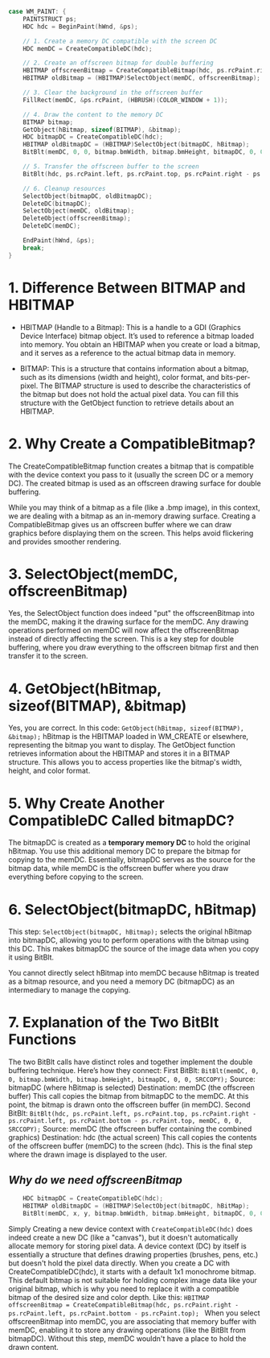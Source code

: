 ```cpp
case WM_PAINT: {
    PAINTSTRUCT ps;
    HDC hdc = BeginPaint(hWnd, &ps);

    // 1. Create a memory DC compatible with the screen DC
    HDC memDC = CreateCompatibleDC(hdc);

    // 2. Create an offscreen bitmap for double buffering
    HBITMAP offscreenBitmap = CreateCompatibleBitmap(hdc, ps.rcPaint.right - ps.rcPaint.left, ps.rcPaint.bottom - ps.rcPaint.top);
    HBITMAP oldBitmap = (HBITMAP)SelectObject(memDC, offscreenBitmap);

    // 3. Clear the background in the offscreen buffer
    FillRect(memDC, &ps.rcPaint, (HBRUSH)(COLOR_WINDOW + 1));

    // 4. Draw the content to the memory DC
    BITMAP bitmap;
    GetObject(hBitmap, sizeof(BITMAP), &bitmap);
    HDC bitmapDC = CreateCompatibleDC(hdc);
    HBITMAP oldBitmapDC = (HBITMAP)SelectObject(bitmapDC, hBitmap);
    BitBlt(memDC, 0, 0, bitmap.bmWidth, bitmap.bmHeight, bitmapDC, 0, 0, SRCCOPY);

    // 5. Transfer the offscreen buffer to the screen
    BitBlt(hdc, ps.rcPaint.left, ps.rcPaint.top, ps.rcPaint.right - ps.rcPaint.left, ps.rcPaint.bottom - ps.rcPaint.top, memDC, 0, 0, SRCCOPY);

    // 6. Cleanup resources
    SelectObject(bitmapDC, oldBitmapDC);
    DeleteDC(bitmapDC);
    SelectObject(memDC, oldBitmap);
    DeleteObject(offscreenBitmap);
    DeleteDC(memDC);

    EndPaint(hWnd, &ps);
    break;
}
```

# 1. Difference Between BITMAP and HBITMAP

- HBITMAP (Handle to a Bitmap): This is a handle to a GDI (Graphics Device Interface) bitmap object. It’s used to reference a bitmap loaded into memory. You obtain an HBITMAP when you create or load a bitmap, and it serves as a reference to the actual bitmap data in memory.

- BITMAP: This is a structure that contains information about a bitmap, such as its dimensions (width and height), color format, and bits-per-pixel. The BITMAP structure is used to describe the characteristics of the bitmap but does not hold the actual pixel data. You can fill this structure with the GetObject function to retrieve details about an HBITMAP.

# 2. Why Create a CompatibleBitmap?

The CreateCompatibleBitmap function creates a bitmap that is compatible with the device context you pass to it (usually the screen DC or a memory DC). The created bitmap is used as an offscreen drawing surface for double buffering.

While you may think of a bitmap as a file (like a .bmp image), in this context, we are dealing with a bitmap as an in-memory drawing surface. Creating a CompatibleBitmap gives us an offscreen buffer where we can draw graphics before displaying them on the screen. This helps avoid flickering and provides smoother rendering.

# 3. SelectObject(memDC, offscreenBitmap)

Yes, the SelectObject function does indeed "put" the offscreenBitmap into the memDC, making it the drawing surface for the memDC. Any drawing operations performed on memDC will now affect the offscreenBitmap instead of directly affecting the screen. This is a key step for double buffering, where you draw everything to the offscreen bitmap first and then transfer it to the screen.

# 4. GetObject(hBitmap, sizeof(BITMAP), &bitmap)

Yes, you are correct. In this code:
`GetObject(hBitmap, sizeof(BITMAP), &bitmap);`
hBitmap is the HBITMAP loaded in WM_CREATE or elsewhere, representing the bitmap you want to display.
The GetObject function retrieves information about the HBITMAP and stores it in a BITMAP structure. This allows you to access properties like the bitmap's width, height, and color format.

# 5. Why Create Another CompatibleDC Called bitmapDC?

The bitmapDC is created as a **temporary memory DC** to hold the original hBitmap. You use this additional memory DC to prepare the bitmap for copying to the memDC. Essentially, bitmapDC serves as the source for the bitmap data, while memDC is the offscreen buffer where you draw everything before copying to the screen.

# 6. SelectObject(bitmapDC, hBitmap)

This step:
`SelectObject(bitmapDC, hBitmap);`
selects the original hBitmap into bitmapDC, allowing you to perform operations with the bitmap using this DC. This makes bitmapDC the source of the image data when you copy it using BitBlt.

You cannot directly select hBitmap into memDC because hBitmap is treated as a bitmap resource, and you need a memory DC (bitmapDC) as an intermediary to manage the copying.

# 7. Explanation of the Two BitBlt Functions

The two BitBlt calls have distinct roles and together implement the double buffering technique. Here’s how they connect:
First BitBlt:
`BitBlt(memDC, 0, 0, bitmap.bmWidth, bitmap.bmHeight, bitmapDC, 0, 0, SRCCOPY);`
Source: bitmapDC (where hBitmap is selected)
Destination: memDC (the offscreen buffer)
This call copies the bitmap from bitmapDC to the memDC. At this point, the bitmap is drawn onto the offscreen buffer (in memDC).
Second BitBlt:
`BitBlt(hdc, ps.rcPaint.left, ps.rcPaint.top, ps.rcPaint.right - ps.rcPaint.left, ps.rcPaint.bottom - ps.rcPaint.top, memDC, 0, 0, SRCCOPY);`
Source: memDC (the offscreen buffer containing the combined graphics)
Destination: hdc (the actual screen)
This call copies the contents of the offscreen buffer (memDC) to the screen (hdc). This is the final step where the drawn image is displayed to the user.

## _Why do we need offscreenBitmap_

```c++
    HDC bitmapDC = CreateCompatibleDC(hdc);
    HBITMAP oldBitmapDC = (HBITMAP)SelectObject(bitmapDC, hBitMap);
    BitBlt(memDC, x, y, bitmap.bmWidth, bitmap.bmHeight, bitmapDC, 0, 0, SRCCOPY);
```

Simply Creating a new device context with `CreateCompatibleDC(hdc)` does indeed create a new DC (like a "canvas"), but it doesn't automatically allocate memory for storing pixel data. A device context (DC) by itself is essentially a structure that defines drawing properties (brushes, pens, etc.) but doesn't hold the pixel data directly.
When you create a DC with CreateCompatibleDC(hdc), it starts with a default 1x1 monochrome bitmap. This default bitmap is not suitable for holding complex image data like your original bitmap, which is why you need to replace it with a compatible bitmap of the desired size and color depth. Like this:
`HBITMAP offscreenBitmap = CreateCompatibleBitmap(hdc, ps.rcPaint.right - ps.rcPaint.left, ps.rcPaint.bottom - ps.rcPaint.top);
`
When you select offscreenBitmap into memDC, you are associating that memory buffer with memDC, enabling it to store any drawing operations (like the BitBlt from bitmapDC). Without this step, memDC wouldn't have a place to hold the drawn content.

